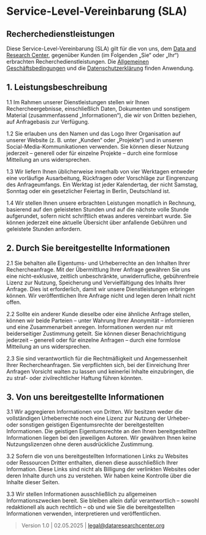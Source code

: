 # Service-Level-Vereinbarung (SLA)

## Recherchedienstleistungen

Diese Service-Level-Vereinbarung (SLA) gilt für die von uns, dem [Data and Research Center](https://dataresearchcenter.org), gegenüber Kunden (im Folgenden „Sie“ oder „Ihr“) erbrachten Recherchedienstleistungen. Die [Allgemeinen Geschäftsbedingungen](./tos.md) und die [Datenschutzerklärung](./datenschutzerklaerung-io.md) finden Anwendung.

## 1. Leistungsbeschreibung

1.1 Im Rahmen unserer Dienstleistungen stellen wir Ihnen Rechercheergebnisse, einschließlich Daten, Dokumenten und sonstigem Material (zusammenfassend „Informationen“), die wir von Dritten beziehen, auf Anfragebasis zur Verfügung.

1.2 Sie erlauben uns den Namen und das Logo Ihrer Organisation auf unserer Website (z. B. unter „Kunden“ oder „Projekte“) und in unseren Social-Media-Kommunikationen verwenden. Sie können dieser Nutzung jederzeit – generell oder für einzelne Projekte – durch eine formlose Mitteilung an uns widersprechen.

1.3 Wir liefern Ihnen üblicherweise innerhalb von vier Werktagen entweder eine vorläufige Ausarbeitung, Rückfragen oder Vorschläge zur Eingrenzung des Anfrageumfangs. Ein Werktag ist jeder Kalendertag, der nicht Samstag, Sonntag oder ein gesetzlicher Feiertag in Berlin, Deutschland ist.

1.4 Wir stellen Ihnen unsere erbrachten Leistungen monatlich in Rechnung, basierend auf den geleisteten Stunden und auf die nächste volle Stunde aufgerundet, sofern nicht schriftlich etwas anderes vereinbart wurde. Sie können jederzeit eine aktuelle Übersicht über anfallende Gebühren und geleistete Stunden anfordern.

## 2. Durch Sie bereitgestellte Informationen

2.1 Sie behalten alle Eigentums- und Urheberrechte an den Inhalten Ihrer Rechercheanfrage. Mit der Übermittlung Ihrer Anfrage gewähren Sie uns eine nicht-exklusive, zeitlich unbeschränkte, unwiderrufliche, gebührenfreie Lizenz zur Nutzung, Speicherung und Vervielfältigung des Inhalts Ihrer Anfrage. Dies ist erforderlich, damit wir unsere Dienstleistungen erbringen können. Wir veröffentlichen Ihre Anfrage nicht und legen deren Inhalt nicht offen.

2.2 Sollte ein anderer Kunde dieselbe oder eine ähnliche Anfrage stellen, können wir beide Parteien – unter Wahrung Ihrer Anonymität – informieren und eine Zusammenarbeit anregen. Informationen werden nur mit beiderseitiger Zustimmung geteilt. Sie können dieser Benachrichtigung jederzeit – generell oder für einzelne Anfragen – durch eine formlose Mitteilung an uns widersprechen.

2.3 Sie sind verantwortlich für die Rechtmäßigkeit und Angemessenheit Ihrer Rechercheanfragen. Sie verpflichten sich, bei der Einreichung Ihrer Anfragen Vorsicht walten zu lassen und keinerlei Inhalte einzubringen, die zu straf- oder zivilrechtlicher Haftung führen könnten.

## 3. Von uns bereitgestellte Informationen

3.1 Wir aggregieren Informationen von Dritten. Wir besitzen weder die vollständigen Urheberrechte noch eine Lizenz zur Nutzung der Urheber- oder sonstigen geistigen Eigentumsrechte der bereitgestellten Informationen. Die geistigen Eigentumsrechte an den Ihnen bereitgestellten Informationen liegen bei den jeweiligen Autoren. Wir gewähren Ihnen keine Nutzungslizenzen ohne deren ausdrückliche Zustimmung.

3.2 Sofern die von uns bereitgestellten Informationen Links zu Websites oder Ressourcen Dritter enthalten, dienen diese ausschließlich Ihrer Information. Diese Links sind nicht als Billigung der verlinkten Websites oder deren Inhalte durch uns zu verstehen. Wir haben keine Kontrolle über die Inhalte dieser Seiten.

3.3 Wir stellen Informationen ausschließlich zu allgemeinen Informationszwecken bereit. Sie bleiben allein dafür verantwortlich – sowohl redaktionell als auch rechtlich – ob und wie Sie die bereitgestellten Informationen verwenden, interpretieren und veröffentlichen.

> Version 1.0 | 02.05.2025 | [legal@dataresearchcenter.org](mailto:legal@dataresearchcenter.org)
